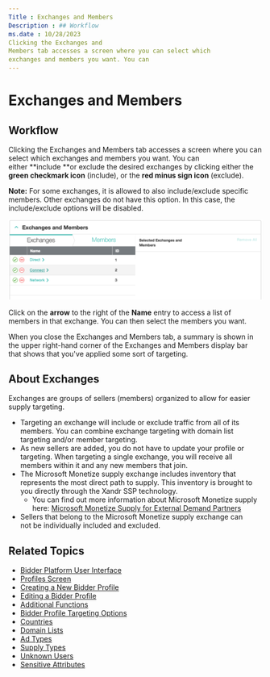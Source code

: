 ```yaml
---
Title : Exchanges and Members
Description : ## Workflow
ms.date : 10/28/2023
Clicking the Exchanges and
Members tab accesses a screen where you can select which
exchanges and members you want. You can
---
```



# Exchanges and Members





## Workflow

Clicking the Exchanges and
Members tab accesses a screen where you can select which
exchanges and members you want. You can
either **include **or exclude the
desired exchanges by clicking either the **green checkmark icon**
(include), or the **red minus sign icon** (exclude).



<b>Note:</b> For some exchanges, it is allowed
to also include/exclude specific members. Other exchanges do not have
this option. In this case, the include/exclude options will be disabled.


![Exchanges and members figure A](media/exchanges-and-members-figure-a.png)


Click on the **arrow** to the right of the **Name** entry to access a
list of members in that exchange. You can then select the members you
want.

When you close the Exchanges and
Members tab, a summary is shown in the upper right-hand corner of
the Exchanges and Members display
bar that shows that you've applied some sort of targeting.





## About Exchanges

Exchanges are groups of sellers (members) organized to allow for easier
supply targeting.

- Targeting an exchange will include or exclude traffic from all of its
  members. You can combine exchange targeting with domain list targeting
  and/or member targeting.
- As new sellers are added, you do not have to update your profile or
  targeting. When targeting a single exchange, you will receive all
  members within it and any new members that join. 
- The Microsoft Monetize supply exchange includes
  inventory that represents the most direct path to supply. This
  inventory is brought to you directly through the
  Xandr SSP technology.  
  - You can find out more information
    about Microsoft Monetize supply here: <a
    href="xandr-monetize-supply-for-external-demand-partners.md"
    class="xref" target="_blank">Microsoft Monetize
    Supply for External Demand Partners</a>
- Sellers that belong to the Microsoft Monetize
  supply exchange can not be individually included and excluded.




## Related Topics

- <a
  href="bidder-platform-user-interface.md"
  class="xref" target="_blank">Bidder Platform User Interface</a>
- <a
  href="profiles-screen.md"
  class="xref" target="_blank">Profiles Screen</a>
- <a
  href="creating-a-new-bidder-profile.md"
  class="xref" target="_blank">Creating a New Bidder Profile</a>
- <a
  href="editing-a-bidder-profile.md"
  class="xref" target="_blank">Editing a Bidder Profile</a>
- <a
  href="additional-functions.md"
  class="xref" target="_blank">Additional Functions</a>
- <a
  href="bidder-profile-targeting-options.md"
  class="xref" target="_blank">Bidder Profile Targeting Options</a>
- <a
  href="countries.md"
  class="xref" target="_blank">Countries</a>
- <a
  href="domain-lists.md"
  class="xref" target="_blank">Domain Lists</a>
- <a href="ad-types.md"
  class="xref" target="_blank">Ad Types</a>
- <a
  href="supply-types.md"
  class="xref" target="_blank">Supply Types</a>
- <a
  href="unknown-users.md"
  class="xref" target="_blank">Unknown Users</a>
- <a
  href="sensitive-attributes.md"
  class="xref" target="_blank">Sensitive Attributes</a>






